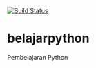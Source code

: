 [![Build Status](https://travis-ci.com/awangga/belajarpython.svg?branch=master)](https://travis-ci.com/awangga/belajarpython)
# belajarpython
Pembelajaran Python
